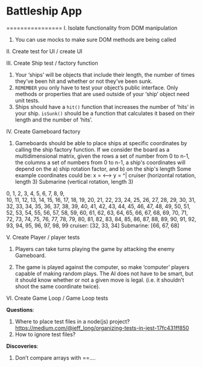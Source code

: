 # Battleship App

================
I. Isolate functionality from DOM manipulation

1.  You can use mocks to make sure DOM methods are being called

II. Create test for UI / create UI

III. Create Ship test / factory function

1. Your ‘ships’ will be objects that include their length, the number
   of times they’ve been hit and whether or not they’ve been sunk.
2. `REMEMBER` you only have to test your object’s public interface.
   Only methods or properties that are used outside of your ‘ship’
   object need unit tests.
3. Ships should have a `hit()` function that increases the number of
   ‘hits’ in your ship. `isSunk()` should be a function that
   calculates it based on their length and the number of ‘hits’.

IV. Create Gameboard factory

1. Gameboards should be able to place ships at specific coordinates
   by calling the ship factory function.
   If we consider the board as a multidimensional matrix,
   given the rows a set of number from 0 to n-1, the
   columns a set of numbers from 0 to n-1, a ship's
   coordinates will depend on the a) ship rotation factor,
   and b) on the ship's length
   Some example coordinates could be:
   x = <-->
   y = ^|
   cruiser (horizontal rotation, length 3)
   Submarine (vertical rotation, length 3)

0, 1, 2, 3, 4, 5, 6, 7, 8, 9,  
10, 11, 12, 13, 14, 15, 16, 17, 18, 19,
20, 21, 22, 23, 24, 25, 26, 27, 28, 29,
30, 31, 32, 33, 34, 35, 36, 37, 38, 39,
40, 41, 42, 43, 44, 45, 46, 47, 48, 49,
50, 51, 52, 53, 54, 55, 56, 57, 58, 59,
60, 61, 62, 63, 64, 65, 66, 67, 68, 69,
70, 71, 72, 73, 74, 75, 76, 77, 78, 79,
80, 81, 82, 83, 84, 85, 86, 87, 88, 89,
90, 91, 92, 93, 94, 95, 96, 97, 98, 99
cruiser: [32, 33, 34]
Submarine: [66, 67, 68]

V. Create Player / player tests

1. Players can take turns playing the game by
   attacking the enemy Gameboard.

2. The game is played against the computer, so make
   ‘computer’ players capable of making random plays.
   The AI does not have to be smart, but it should know
   whether or not a given move is legal. (i.e. it
   shouldn’t shoot the same coordinate twice).

VI. Create Game Loop / Game Loop tests

**Questions**:

1. Where to place test files in a node(js) project?
   https://medium.com/@jeff_long/organizing-tests-in-jest-17fc431ff850
2. How to ignore test files?

**Discoveries**:

1. Don’t compare arrays with ==....
